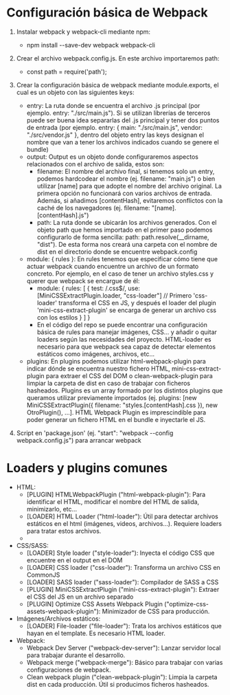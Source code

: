 # Configuración básica de Webpack

1. Instalar webpack y webpack-cli mediante npm:
    - npm install --save-dev webpack webpack-cli
    
2. Crear el archivo webpack.config.js. En este archivo importaremos path:
    - const path = require('path');

3. Crear la configuración básica de webpack mediante module.exports, el cual es un objeto con las siguientes keys:
    - entry: La ruta donde se encuentra el archivo .js principal (por ejemplo. entry: "./src/main.js"). Si se utilizan librerías de terceros puede ser buena idea separarlas del .js principal y tener dos puntos de entrada (por ejemplo. entry: {
        main: "./src/main.js",
        vendor: "./src/vendor.js"
    }, dentro del objeto entry las keys designan el nombre que van a tener los archivos indicados cuando se genere el bundle)
    - output: Output es un objeto donde configuraremos aspectos relacionados con el archivo de salida, estos son:
       - filename: El nombre del archivo final, si tenemos solo un entry, podemos hardcodear el nombre (ej. filename: "main.js") o bien utilizar [name] para que adopte el nombre del archivo original. La primera opción no funcionará con varios archivos de entrada. Además, si añadimos [contentHash], evitaremos conflictos con la caché de los navegadores (ej. filename: "[name].[contentHash].js")
       - path: La ruta donde se ubicarán los archivos generados. Con el objeto path que hemos importado en el primer paso podemos configurarlo de forma sencilla: path: path.resolve(__dirname, "dist"). De esta forma nos creará una carpeta con el nombre de dist en el directorio donde se encuentre webpack.config
    - module: { rules }: En rules tenemos que especificar cómo tiene que actuar webpack cuando encuentre un archivo de un formato concreto. Por ejemplo, en el caso de tener un archivo styles.css y querer que webpack se encargue de él:
        - module: {
        rules: [
            {
                test: /\.css$/,
                use: [MiniCSSExtractPlugin.loader, "css-loader"] // Primero 'css-loader' transforma el CSS en JS, y después el loader del plugin 'mini-css-extract-plugin' se encarga de generar un archivo css con los estilos
            }
           ]
            }
        - En el código del repo se puede encontrar una configuración básica de rules para manejar imágenes, CSS... y añadir o quitar loaders según las necesidades del proyecto. HTML-loader es necesario para que webpack sea capaz de detectar elementos estáticos como imágenes, archivos, etc...
     - plugins: En plugins podemos utilizar html-webpack-plugin para indicar dónde se encuentra nuestro fichero HTML, mini-css-extract-plugin para extraer el CSS del DOM o clean-webpack-plugin para limpiar la carpeta de dist en caso de trabajar con ficheros hasheados. Plugins es un array formado por los distintos plugins que queramos utilizar previamente importados (ej. plugins: [new MiniCSSExtractPlugin({ filename: "styles.[contentHash].css }), new OtroPlugin(), ...]. HTML Webpack Plugin es imprescindible para poder generar un fichero HTML en el bundle e inyectarle el JS.
4. Script en 'package.json' (ej. "start": "webpack --config webpack.config.js") para arrancar webpack

# Loaders y plugins comunes
- HTML:
    - [PLUGIN] HTMLWebpackPlugin ("html-webpack-plugin"): Para identificar el HTML, modificar el nombre del HTML de salida, minimizarlo, etc...
    - [LOADER] HTML Loader ("html-loader"): Útil para detectar archivos estáticos en el html (imágenes, videos, archivos...). Requiere loaders para tratar estos archivos.
    - 
 - CSS/SASS:
    - [LOADER] Style loader ("style-loader"): Inyecta el código CSS que encuentre en el output en el DOM
    - [LOADER] CSS loader ("css-loader"): Transforma un archivo CSS en CommonJS
    - [LOADER] SASS loader ("sass-loader"): Compilador de SASS a CSS
    - [PLUGIN] MiniCSSExtractPlugin ("mini-css-extract-plugin"): Extraer el CSS del JS en un archivo separado
    - [PLUGIN] Optimize CSS Assets Webpack Plugin ("optimize-css-assets-webpack-plugin"): Minimizador de CSS para producción.
 - Imágenes/Archivos estáticos:
    - [LOADER] File-loader ("file-loader"): Trata los archivos estáticos que hayan en el template. Es necesario HTML loader.
 - Webpack:
    - Webpack Dev Server ("webpack-dev-server"): Lanzar servidor local para trabajar durante el desarrollo.
    - Webpack merge ("webpack-merge"): Básico para trabajar con varias configuraciones de webpack.
    - Clean webpack plugin ("clean-webpack-plugin"): Limpia la carpeta dist en cada producción. Útil si producimos ficheros hasheados.
 

